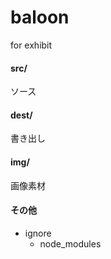 # baloon
for exhibit

#### src/
ソース

#### dest/
書き出し

#### img/
画像素材

#### その他
- ignore
  - node_modules
